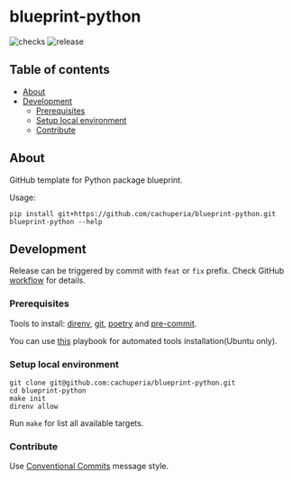 # blueprint-python
![checks][checks] ![release][release]
## Table of contents
* [About](#about)
* [Development](#development)
  * [Prerequisites](#prerequisites)
  * [Setup local environment](#setup-local-environment)
  * [Contribute](#contribute)

## About

GitHub template for Python package blueprint.

Usage:
```shell
pip install git+https://github.com/cachuperia/blueprint-python.git
blueprint-python --help
```

## Development

Release can be triggered by commit with `feat` or `fix` prefix. Check GitHub [workflow](.github/workflows/release.yml#L13) for details.

### Prerequisites

Tools to install: [direnv][d], [git][g], [poetry][p] and [pre-commit][pk].

You can use [this][a] playbook for automated tools installation(Ubuntu only).

### Setup local environment

```shell
git clone git@github.com:cachuperia/blueprint-python.git
cd blueprint-python
make init
direnv allow
```
Run `make` for list all available targets.

### Contribute

Use [Conventional Commits][cc] message style.

[a]: https://github.com/IaroslavR/ansible-role-server-bootstrap
[cc]: https://www.conventionalcommits.org/en/v1.0.0/
[d]: https://direnv.net/
[g]: https://www.atlassian.com/git/tutorials/install-git
[p]: https://python-poetry.org/docs/#installation
[pk]: https://pre-commit.com/#install

[checks]: https://github.com/cachuperia/blueprint-python/actions/workflows/checks.yml/badge.svg
[release]: https://github.com/cachuperia/blueprint-python/actions/workflows/release.yml/badge.svg

[wch]: .github/workflows/checks.yml
[wr]: .github/workflows/release.yml
